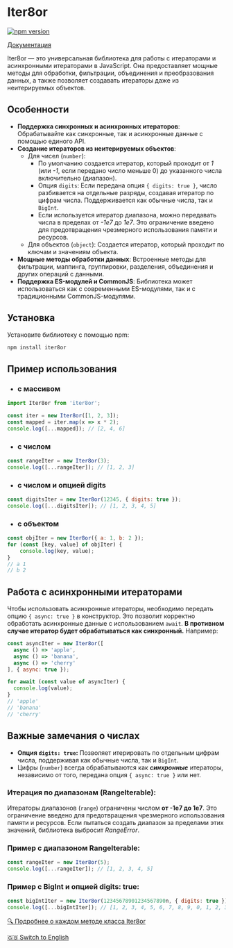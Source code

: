 # Iter8or
[![npm version](https://badge.fury.io/js/iter8or.svg)](https://www.npmjs.com/package/iter8or)

[Документация](https://tanyalagodich.github.io/Iter8or/ru/)

Iter8or — это универсальная библиотека для работы с итераторами и асинхронными итераторами в JavaScript. Она предоставляет мощные методы для обработки, фильтрации, объединения и преобразования данных, а также позволяет создавать итераторы даже из неитерируемых объектов.

## Особенности

- **Поддержка синхронных и асинхронных итераторов**: Обрабатывайте как синхронные, так и асинхронные данные с помощью единого API.
- **Создание итераторов из неитерируемых объектов**:
  - Для чисел (`number`):
    - По умолчанию создается итератор, который проходит от _1_ (или _-1_, если передано число меньше 0) до указанного числа включительно (диапазон).
    - Опция `digits`: Если передана опция `{ digits: true }`, число разбивается на отдельные разряды, создавая итератор по цифрам числа. Поддерживается как обычные числа, так и `BigInt`.
    - Если используется итератор диапазона, можно передавать числа в пределах от _-1e7_ до _1e7_. Это ограничение введено для предотвращения чрезмерного использования памяти и ресурсов.
  - Для объектов (`object`): Создается итератор, который проходит по ключам и значениям объекта.
- **Мощные методы обработки данных**: Встроенные методы для фильтрации, маппинга, группировки, разделения, объединения и других операций с данными.
- **Поддержка ES-модулей и CommonJS**: Библиотека может использоваться как с современными ES-модулями, так и с традиционными CommonJS-модулями.
## Установка

Установите библиотеку с помощью npm:

```bash
npm install iter8or
```

## Пример использования

- ### с массивом
```javascript
import Iter8or from 'iter8or';

const iter = new Iter8or([1, 2, 3]);
const mapped = iter.map(x => x * 2);
console.log([...mapped]); // [2, 4, 6]
```
- ### с числом
```javascript
const rangeIter = new Iter8or(3);
console.log([...rangeIter]); // [1, 2, 3]
```
- ### с числом и опцией digits
```javascript
const digitsIter = new Iter8or(12345, { digits: true });
console.log([...digitsIter]); // [1, 2, 3, 4, 5]
```

- ### с объектом
```javascript
const objIter = new Iter8or({ a: 1, b: 2 });
for (const [key, value] of objIter) {
    console.log(key, value);
}
// a 1
// b 2
```

## Работа с асинхронными итераторами
Чтобы использовать асинхронные итераторы, необходимо передать опцию `{ async: true }` в конструктор.
Это позволит корректно обработать асинхронные данные с использованием `await`. **В противном случае итератор будет обрабатываться как синхронный.** Например:
```javascript
const asyncIter = new Iter8or([
  async () => 'apple',
  async () => 'banana',
  async () => 'cherry'
], { async: true });

for await (const value of asyncIter) {
  console.log(value);
}
// 'apple'
// 'banana'
// 'cherry'
```

## Важные замечания о числах
- **Опция `digits: true`:** Позволяет итерировать по отдельным цифрам числа, поддерживая как обычные числа, так и `BigInt`.
- Цифры (`number`) всегда обрабатываются как **_синхронные_** итераторы, независимо от того, передана опция `{ async: true }` или нет.

### Итерация по диапазонам (RangeIterable):
Итераторы диапазонов (`range`) ограничены числом **от -1e7 до 1e7**. Это ограничение введено для предотвращения чрезмерного использования памяти и ресурсов. Если пытаться создать диапазон за пределами этих значений, библиотека выбросит _RangeError_.

### Пример с диапазоном RangeIterable:
```javascript
const rangeIter = new Iter8or(5);
console.log([...rangeIter]); // [1, 2, 3, 4, 5]
```

### Пример с BigInt и опцией digits: true:
```javascript
const bigIntIter = new Iter8or(12345678901234567890n, { digits: true });
console.log([...bigIntIter]); // [1, 2, 3, 4, 5, 6, 7, 8, 9, 0, 1, 2, 3, 4, 5, 6, 7, 8, 9, 0]
```

[🔍 Подробнее о каждом методе класса Iter8or](https://tanyalagodich.github.io/Iter8or/ru/Iter8or.html)

[🇬🇧 Switch to English](https://tanyalagodich.github.io/Iter8or/Iter8or.html)
